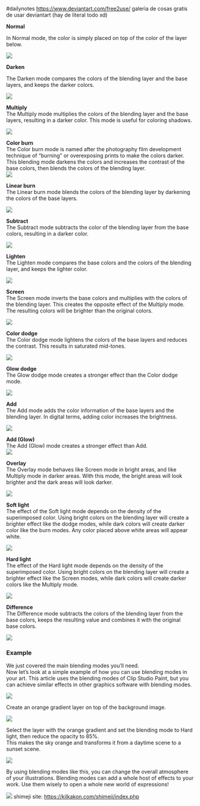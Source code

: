 #dailynotes https://www.deviantart.com/free2use/
galerìa de cosas gratis de usar deviantart 
(hay de literal todo xd)


**Normal**

In Normal mode, the color is simply placed on top of the color of the layer below.

![](https://www.clipstudio.net/wp-content/uploads/2019/08/0001_004-2.jpg)

**Darken**

The Darken mode compares the colors of the blending layer and the base layers, and keeps the darker colors.

![](https://www.clipstudio.net/wp-content/uploads/2019/08/0001_005-2.jpg)

**Multiply**  
The Multiply mode multiplies the colors of the blending layer and the base layers, resulting in a darker color. This mode is useful for coloring shadows.

![](https://www.clipstudio.net/wp-content/uploads/2019/08/0001_006-2.jpg)

**Color burn**  
The Color burn mode is named after the photography film development technique of “burning” or overexposing prints to make the colors darker. This blending mode darkens the colors and increases the contrast of the base colors, then blends the colors of the blending layer.  
![](https://www.clipstudio.net/wp-content/uploads/2019/08/0001_007-2.jpg)

**Linear burn**  
The Linear burn mode blends the colors of the blending layer by darkening the colors of the base layers.

![](https://www.clipstudio.net/wp-content/uploads/2019/08/0001_008-2.jpg)

**Subtract**  
The Subtract mode subtracts the color of the blending layer from the base colors, resulting in a darker color.

![](https://www.clipstudio.net/wp-content/uploads/2019/08/0001_009-2.jpg)

**Lighten**  
The Lighten mode compares the base colors and the colors of the blending layer, and keeps the lighter color.

![](https://www.clipstudio.net/wp-content/uploads/2019/08/0001_010-2.jpg)

**Screen**  
The Screen mode inverts the base colors and multiplies with the colors of the blending layer. This creates the opposite effect of the Multiply mode. The resulting colors will be brighter than the original colors.

![](https://www.clipstudio.net/wp-content/uploads/2019/08/0001_011-2.jpg)

**Color dodge**  
The Color dodge mode lightens the colors of the base layers and reduces the contrast. This results in saturated mid-tones.

![](https://www.clipstudio.net/wp-content/uploads/2019/08/0001_012-2.jpg)

**Glow dodge**  
The Glow dodge mode creates a stronger effect than the Color dodge mode.

![](https://www.clipstudio.net/wp-content/uploads/2019/08/0001_013-2.jpg)

**Add**  
The Add mode adds the color information of the base layers and the blending layer. In digital terms, adding color increases the brightness.

![](https://www.clipstudio.net/wp-content/uploads/2019/08/0001_014-2.jpg)

**Add (Glow)**  
The Add (Glow) mode creates a stronger effect than Add.  
![](https://www.clipstudio.net/wp-content/uploads/2019/08/0001_015-2.jpg)

**Overlay**  
The Overlay mode behaves like Screen mode in bright areas, and like Multiply mode in darker areas. With this mode, the bright areas will look brighter and the dark areas will look darker.

![](https://www.clipstudio.net/wp-content/uploads/2019/08/0001_016-2.jpg)

**Soft light**  
The effect of the Soft light mode depends on the density of the superimposed color. Using bright colors on the blending layer will create a brighter effect like the dodge modes, while dark colors will create darker color like the burn modes. Any color placed above white areas will appear white.

![](https://www.clipstudio.net/wp-content/uploads/2019/08/0001_017-2.jpg)

**Hard light**  
The effect of the Hard light mode depends on the density of the superimposed color. Using bright colors on the blending layer will create a brighter effect like the Screen modes, while dark colors will create darker colors like the Multiply mode.

![](https://www.clipstudio.net/wp-content/uploads/2019/08/0001_018-2.jpg)

**Difference**  
The Difference mode subtracts the colors of the blending layer from the base colors, keeps the resulting value and combines it with the original base colors.

![](https://www.clipstudio.net/wp-content/uploads/2019/08/0001_019-2.jpg)

### Example

We just covered the main blending modes you’ll need.  
Now let’s look at a simple example of how you can use blending modes in your art. This article uses the blending modes of Clip Studio Paint, but you can achieve similar effects in other graphics software with blending modes.

![](https://www.clipstudio.net/wp-content/uploads/2019/08/0001_020_en-us-1.jpg)

Create an orange gradient layer on top of the background image.

![](https://www.clipstudio.net/wp-content/uploads/2019/08/0001_021_en-us.jpg)

Select the layer with the orange gradient and set the blending mode to Hard light, then reduce the opacity to 85%.  
This makes the sky orange and transforms it from a daytime scene to a sunset scene.

![](https://www.clipstudio.net/wp-content/uploads/2019/08/0001_022_en-us.jpg)

By using blending modes like this, you can change the overall atmosphere of your illustrations. Blending modes can add a whole host of effects to your work. Use them wisely to open a whole new world of expressions!



![](https://i.imgur.com/mIUTlRX.jpg)
shimeji site: https://kilkakon.com/shimeji/index.php
